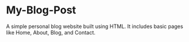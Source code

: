# My-Blog-Post
A simple personal blog website built using HTML. It includes basic pages like Home, About, Blog, and Contact.
